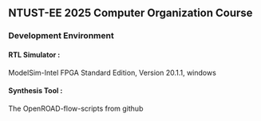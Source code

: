 NTUST-EE 2025 Computer Organization Course
-

### Development Environment

#### RTL Simulator :  
ModelSim-Intel FPGA Standard Edition, Version 20.1.1, windows  

#### Synthesis Tool :  
The OpenROAD-flow-scripts from github
